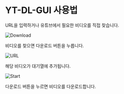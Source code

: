 YT-DL-GUI 사용법
===

URL을 입력하거나 유튜브에서 필요한 비디오를 직접 찾습니다.

![Download](http://localhost:3000/yt-dl-gui/md/images/url.png)

비디오를 찾으면 다운로드 버튼을 누릅니다.

![URL](http://localhost:3000/yt-dl-gui/md/images/select_video.png)

해당 비디오가 대기열에 추가됩니다.

![Start](http://localhost:3000/yt-dl-gui/md/images/start_download.png)

다운로드 버튼을 누르면 비디오를 다운로드합니다.
